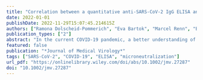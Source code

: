 ```yaml
---
title: "Correlation between a quantitative anti-SARS-CoV-2 IgG ELISA and neutralization activity"
date: 2022-01-01
publishDate: 2022-11-29T15:07:45.214615Z
authors: ["Ramona Dolscheid-Pommerich", "Eva Bartok", "Marcel Renn", "Beate M. Kümmerer", "Bianca Schulte", "Ricarda M. Schmithausen", "Birgit Stoffel-Wagner", "Hendrik Streeck", "Sandra Saschenbrecker", "Katja Steinhagen", "Gunther Hartmann"]
publication_types: ["2"]
abstract: "In the current COVID-19 pandemic, a better understanding of the relationship between merely binding and functionally neutralizing antibodies is necessary to characterize protective antiviral immunity following infection or vaccination. This study analyzes the level of correlation between the novel quantitative EUROIMMUN Anti-SARS-CoV-2 QuantiVac ELISA (IgG) and a microneutralization assay. A panel of 123 plasma samples from a COVID-19 outbreak study population, preselected by semiquantitative anti-SARS-CoV-2 IgG testing, was used to assess the relationship between the novel quantitative ELISA (IgG) and a microneutralization assay. Binding IgG targeting the S1 antigen was detected in 106 (86.2%) samples using the QuantiVac ELISA, while 89 (72.4%) samples showed neutralizing antibody activity. Spearman's correlation analysis demonstrated a strong positive relationship between anti-S1 IgG levels and neutralizing antibody titers (rs = 0.819, p textless 0.0001). High and low anti-S1 IgG levels were associated with a positive predictive value of 72.0% for high-titer neutralizing antibodies and a negative predictive value of 90.8% for low-titer neutralizing antibodies, respectively. These results substantiate the implementation of the QuantiVac ELISA to assess protective immunity following infection or vaccination."
featured: false
publication: "*Journal of Medical Virology*"
tags: ["SARS-CoV-2", "COVID-19", "ELISA", "microneutralization"]
url_pdf: "https://onlinelibrary.wiley.com/doi/abs/10.1002/jmv.27287"
doi: "10.1002/jmv.27287"
---
```


